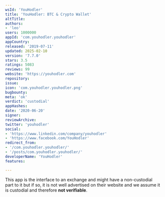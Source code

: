 ```yaml
---
wsId: 'YouHodler'
title: 'YouHodler: BTC & Crypto Wallet'
altTitle: 
authors:
- 'leo'
users: 1000000
appId: 'com.youhodler.youhodler'
appCountry: 
released: '2019-07-11'
updated: 2025-02-10
version: '7.7.0'
stars: 3.5
ratings: 5083
reviews: 99
website: 'https://youhodler.com'
repository: 
issue: 
icon: 'com.youhodler.youhodler.png'
bugbounty: 
meta: 'ok'
verdict: 'custodial'
appHashes: 
date: '2020-06-20'
signer: 
reviewArchive: 
twitter: 'youhodler'
social:
- 'https://www.linkedin.com/company/youhodler'
- 'https://www.facebook.com/YouHodler'
redirect_from:
- '/com.youhodler.youhodler/'
- '/posts/com.youhodler.youhodler/'
developerName: 'YouHodler'
features: 

---
```


This app is the interface to an exchange and might have a non-custodial part to
it but if so, it is not well advertised on their website and we assume it is
custodial and therefore **not verifiable**.
